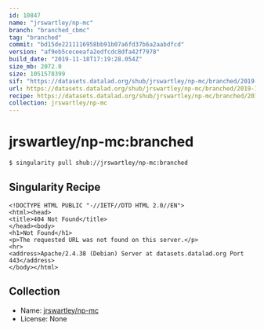 ```yaml
---
id: 10847
name: "jrswartley/np-mc"
branch: "branched_cbmc"
tag: "branched"
commit: "bd15de2211116958bb91b07a6fd37b6a2aabdfcd"
version: "af9eb5ceceeafa2edfcdc8dfa42f7978"
build_date: "2019-11-18T17:19:28.054Z"
size_mb: 2072.0
size: 1051578399
sif: "https://datasets.datalad.org/shub/jrswartley/np-mc/branched/2019-11-18-bd15de22-af9eb5ce/af9eb5ceceeafa2edfcdc8dfa42f7978.sif"
url: https://datasets.datalad.org/shub/jrswartley/np-mc/branched/2019-11-18-bd15de22-af9eb5ce/
recipe: https://datasets.datalad.org/shub/jrswartley/np-mc/branched/2019-11-18-bd15de22-af9eb5ce/Singularity
collection: jrswartley/np-mc
---
```


# jrswartley/np-mc:branched

```bash
$ singularity pull shub://jrswartley/np-mc:branched
```

## Singularity Recipe

```singularity
<!DOCTYPE HTML PUBLIC "-//IETF//DTD HTML 2.0//EN">
<html><head>
<title>404 Not Found</title>
</head><body>
<h1>Not Found</h1>
<p>The requested URL was not found on this server.</p>
<hr>
<address>Apache/2.4.38 (Debian) Server at datasets.datalad.org Port 443</address>
</body></html>
```

## Collection

 - Name: [jrswartley/np-mc](https://github.com/jrswartley/np-mc)
 - License: None


